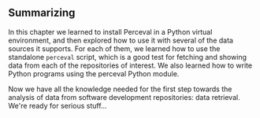 ## Summarizing

In this chapter we learned to install Perceval in a Python virtual environment, and then explored how to use it with several of the data sources it supports. For each of them, we learned how to use the standalone `perceval` script, which is a good test for fetching and showing data from each of the repositories of interest. We also learned how to write Python programs using the perceval Python module.

Now we have all the knowledge needed for the first step towards the analysis of data from software development repositories: data retrieval. We're ready for serious stuff...

